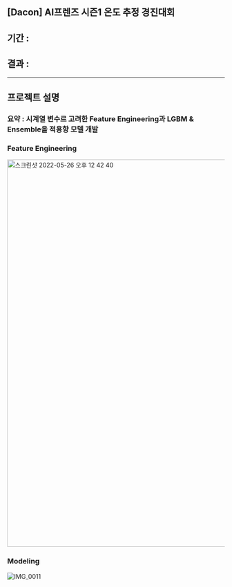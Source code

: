 ## [Dacon] AI프렌즈 시즌1 온도 추정 경진대회

## 기간 : 
## 결과 : 
---
## 프로젝트 설명

### 요약 : 시계열 변수르 고려한 Feature Engineering과 LGBM & Ensemble을 적용항 모델 개발

### Feature Engineering

<img width="895" alt="스크린샷 2022-05-26 오후 12 42 40" src="https://user-images.githubusercontent.com/47520920/170412030-a9d0a828-0e71-4e0b-bf2a-a41ea391cdd5.png">


### Modeling

![IMG_0011](https://user-images.githubusercontent.com/47520920/170411988-0f58dc70-febd-46a2-b6e9-30168a233041.JPG)
